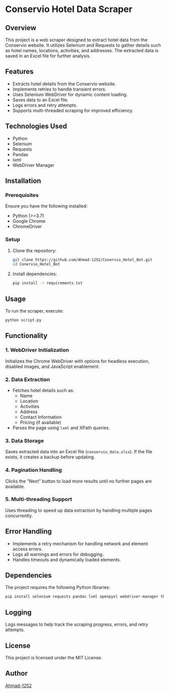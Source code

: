 # Conservio Hotel Data Scraper

## Overview
This project is a web scraper designed to extract hotel data from the Conservio website. It utilizes Selenium and Requests to gather details such as hotel names, locations, activities, and addresses. The extracted data is saved in an Excel file for further analysis.

## Features
- Extracts hotel details from the Conservio website.
- Implements retries to handle transient errors.
- Uses Selenium WebDriver for dynamic content loading.
- Saves data to an Excel file.
- Logs errors and retry attempts.
- Supports multi-threaded scraping for improved efficiency.

## Technologies Used
- Python
- Selenium
- Requests
- Pandas
- lxml
- WebDriver Manager

## Installation
### Prerequisites
Ensure you have the following installed:
- Python (>=3.7)
- Google Chrome
- ChromeDriver

### Setup
1. Clone the repository:
   ```sh
   git clone https://github.com/Ahmad-1252/Conervio_Hotel_Bot.git
   cd Conervio_Hotel_Bot
   ```
2. Install dependencies:
   ```sh
   pip install -r requirements.txt
   ```

## Usage
To run the scraper, execute:
```sh
python script.py
```

## Functionality
### 1. WebDriver Initialization
Initializes the Chrome WebDriver with options for headless execution, disabled images, and JavaScript enablement.

### 2. Data Extraction
- Fetches hotel details such as:
  - Name
  - Location
  - Activities
  - Address
  - Contact Information
  - Pricing (if available)
- Parses the page using `lxml` and XPath queries.

### 3. Data Storage
Saves extracted data into an Excel file (`conservio_data.xlsx`). If the file exists, it creates a backup before updating.

### 4. Pagination Handling
Clicks the "Next" button to load more results until no further pages are available.

### 5. Multi-threading Support
Uses threading to speed up data extraction by handling multiple pages concurrently.

## Error Handling
- Implements a retry mechanism for handling network and element access errors.
- Logs all warnings and errors for debugging.
- Handles timeouts and dynamically loaded elements.

## Dependencies
The project requires the following Python libraries:
```sh
pip install selenium requests pandas lxml openpyxl webdriver-manager threading
```

## Logging
Logs messages to help track the scraping progress, errors, and retry attempts.

## License
This project is licensed under the MIT License.

## Author
[Ahmad-1252](https://github.com/Ahmad-1252)

